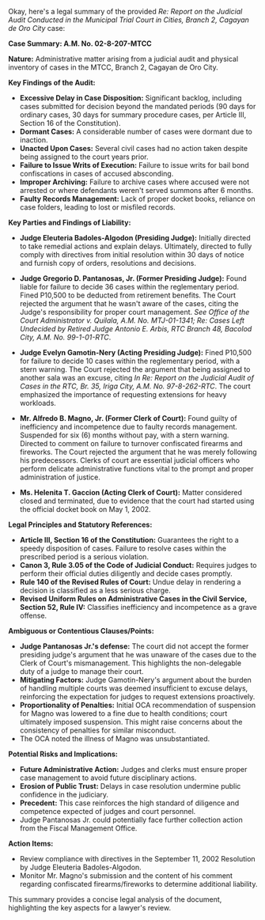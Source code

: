 Okay, here's a legal summary of the provided *Re: Report on the Judicial Audit Conducted in the Municipal Trial Court in Cities, Branch 2, Cagayan de Oro City* case:

**Case Summary: A.M. No. 02-8-207-MTCC**

**Nature:**  Administrative matter arising from a judicial audit and physical inventory of cases in the MTCC, Branch 2, Cagayan de Oro City.

**Key Findings of the Audit:**

*   **Excessive Delay in Case Disposition:** Significant backlog, including cases submitted for decision beyond the mandated periods (90 days for ordinary cases, 30 days for summary procedure cases, per Article III, Section 16 of the Constitution).
*   **Dormant Cases:**  A considerable number of cases were dormant due to inaction.
*   **Unacted Upon Cases:** Several civil cases had no action taken despite being assigned to the court years prior.
*   **Failure to Issue Writs of Execution:** Failure to issue writs for bail bond confiscations in cases of accused absconding.
*   **Improper Archiving:** Failure to archive cases where accused were not arrested or where defendants weren't served summons after 6 months.
*   **Faulty Records Management:** Lack of proper docket books, reliance on case folders, leading to lost or misfiled records.

**Key Parties and Findings of Liability:**

*   **Judge Eleuteria Badoles-Algodon (Presiding Judge):** Initially directed to take remedial actions and explain delays. Ultimately, directed to fully comply with directives from initial resolution within 30 days of notice and furnish copy of orders, resolutions and decisions.

*   **Judge Gregorio D. Pantanosas, Jr. (Former Presiding Judge):** Found liable for failure to decide 36 cases within the reglementary period.  Fined P10,500 to be deducted from retirement benefits. The Court rejected the argument that he wasn't aware of the cases, citing the Judge's responsibility for proper court management. *See Office of the Court Administrator v. Quilala, A.M. No. MTJ-01-1341;  Re: Cases Left Undecided by Retired Judge Antonio E. Arbis, RTC Branch 48, Bacolod City, A.M. No. 99-1-01-RTC*.

*   **Judge Evelyn Gamotin-Nery (Acting Presiding Judge):**  Fined P10,500 for failure to decide 10 cases within the reglementary period, with a stern warning. The Court rejected the argument that being assigned to another sala was an excuse, citing *In Re: Report on the Judicial Audit of Cases in the RTC, Br. 35, Iriga City, A.M. No. 97-8-262-RTC*. The court emphasized the importance of requesting extensions for heavy workloads.

*   **Mr. Alfredo B. Magno, Jr. (Former Clerk of Court):** Found guilty of inefficiency and incompetence due to faulty records management. Suspended for six (6) months without pay, with a stern warning.  Directed to comment on failure to turnover confiscated firearms and fireworks. The Court rejected the argument that he was merely following his predecessors. Clerks of court are essential judicial officers who perform delicate administrative functions vital to the prompt and proper administration of justice.

*   **Ms. Helenita T. Gaccion (Acting Clerk of Court):** Matter considered closed and terminated, due to evidence that the court had started using the official docket book on May 1, 2002.

**Legal Principles and Statutory References:**

*   **Article III, Section 16 of the Constitution:** Guarantees the right to a speedy disposition of cases. Failure to resolve cases within the prescribed period is a serious violation.
*   **Canon 3, Rule 3.05 of the Code of Judicial Conduct:**  Requires judges to perform their official duties diligently and decide cases promptly.
*   **Rule 140 of the Revised Rules of Court:** Undue delay in rendering a decision is classified as a less serious charge.
*   **Revised Uniform Rules on Administrative Cases in the Civil Service, Section 52, Rule IV:** Classifies inefficiency and incompetence as a grave offense.

**Ambiguous or Contentious Clauses/Points:**

*   **Judge Pantanosas Jr.'s defense:** The court did not accept the former presiding judge's argument that he was unaware of the cases due to the Clerk of Court's mismanagement. This highlights the non-delegable duty of a judge to manage their court.
*   **Mitigating Factors:**  Judge Gamotin-Nery's argument about the burden of handling multiple courts was deemed insufficient to excuse delays, reinforcing the expectation for judges to request extensions proactively.
*   **Proportionality of Penalties:** Initial OCA recommendation of suspension for Magno was lowered to a fine due to health conditions; court ultimately imposed suspension.  This might raise concerns about the consistency of penalties for similar misconduct.
* The OCA noted the illness of Magno was unsubstantiated.

**Potential Risks and Implications:**

*   **Future Administrative Action:** Judges and clerks must ensure proper case management to avoid future disciplinary actions.
*   **Erosion of Public Trust:**  Delays in case resolution undermine public confidence in the judiciary.
*   **Precedent:**  This case reinforces the high standard of diligence and competence expected of judges and court personnel.
* Judge Pantanosas Jr. could potentially face further collection action from the Fiscal Management Office.

**Action Items:**

*   Review compliance with directives in the September 11, 2002 Resolution by Judge Eleuteria Badoles-Algodon.
*   Monitor Mr. Magno's submission and the content of his comment regarding confiscated firearms/fireworks to determine additional liability.

This summary provides a concise legal analysis of the document, highlighting the key aspects for a lawyer's review.
